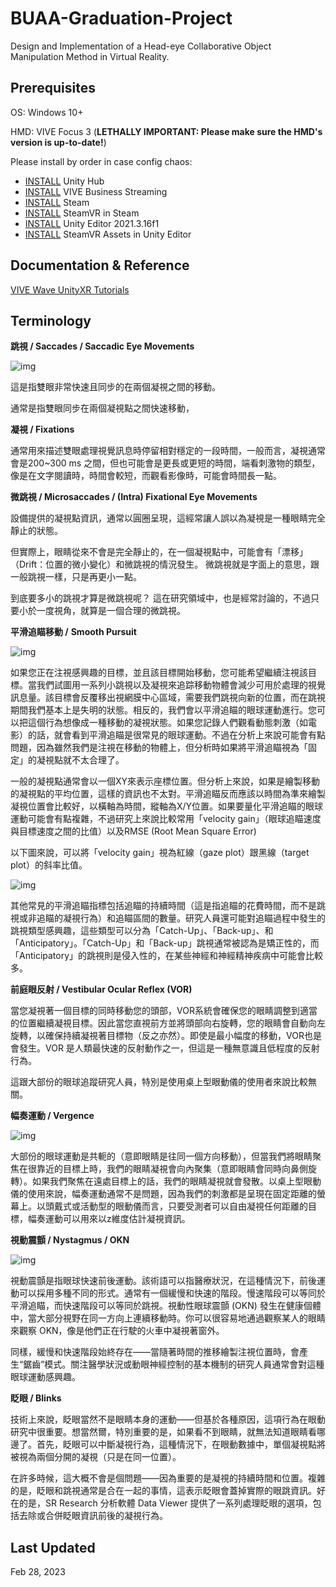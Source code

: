 # BUAA-Graduation-Project
Design and Implementation of a Head-eye Collaborative Object Manipulation Method in Virtual Reality. 

## Prerequisites

OS: Windows 10+

HMD: VIVE Focus 3 (**LETHALLY IMPORTANT: Please make sure the HMD's version is up-to-date!**)

Please install by order in case config chaos:

* [INSTALL](https://unity.com/download) Unity Hub
* [INSTALL](https://dl.vive.com/vbspc/VIVEBusinessStreamingInstaller.exe) VIVE Business Streaming
* [INSTALL](https://cdn.akamai.steamstatic.com/client/installer/SteamSetup.exe) Steam
* [INSTALL](https://store.steampowered.com/app/250820/SteamVR/) SteamVR in Steam
* [INSTALL](unityhub://2021.3.16f) Unity Editor 2021.3.16f1
* [INSTALL](https://assetstore.unity.com/packages/tools/integration/steamvr-plugin-32647#reviews) SteamVR Assets in Unity Editor

## Documentation & Reference

[VIVE Wave UnityXR Tutorials](https://hub.vive.com/storage/docs/en-us/UnityXR/UnityXRTutorials.html)

## Terminology

**跳視 / Saccades / Saccadic Eye Movements**

![img](https://www.kyst.com.tw/image/data/knowledge/hum/Saccades_small.gif)

這是指雙眼非常快速且同步的在兩個凝視之間的移動。

通常是指雙眼同步在兩個凝視點之間快速移動， 

**凝視 / Fixations**

通常用來描述雙眼處理視覺訊息時停留相對穩定的一段時間，一般而言，凝視通常會是200~300 ms 之間，但也可能會是更長或更短的時間，端看刺激物的類型，像是在文字閱讀時，時間會較短，而觀看影像時，可能會時間長一點。

**微跳視 / Microsaccades / (Intra) Fixational Eye Movements**

設備提供的凝視點資訊，通常以圓圈呈現，這經常讓人誤以為凝視是一種眼睛完全靜止的狀態。

但實際上，眼睛從來不會是完全靜止的，在一個凝視點中，可能會有「漂移」（Drift：位置的微小變化）和微跳視的情況發生。
微跳視就是字面上的意思，跟一般跳視一樣，只是再更小一點。

到底要多小的跳視才算是微跳視呢？
這在研究領域中，也是經常討論的，不過只要小於一度視角，就算是一個合理的微跳視。 

**平滑追瞄移動 /** **Smooth Pursuit**

![img](https://www.kyst.com.tw/image/data/knowledge/hum/SR_Smooth_Pursuit.gif)

如果您正在注視感興趣的目標，並且該目標開始移動，您可能希望繼續注視該目標。當我們試圖用一系列小跳視以及凝視來追踪移動物體會減少可用於處理的視覺訊息量。該目標會反覆移出視網膜中心區域，需要我們跳視向新的位置，而在跳視期間我們基本上是失明的狀態。相反的，我們會以平滑追瞄的眼球運動進行。您可以把這個行為想像成一種移動的凝視狀態。如果您記錄人們觀看動態刺激（如電影）的話，就會看到平滑追瞄是很常見的眼球運動。不過在分析上來說可能會有點問題，因為雖然我們是注視在移動的物體上，但分析時如果將平滑追瞄視為「固定」的凝視點就不太合理了。

一般的凝視點通常會以一個XY來表示座標位置。但分析上來說，如果是繪製移動的凝視點的平均位置，這樣的資訊也不太對。平滑追瞄反而應該以時間為準來繪製凝視位置會比較好，以橫軸為時間，縱軸為X/Y位置。如果要量化平滑追瞄的眼球運動可能會有點複雜，不過研究上來說比較常用「velocity gain」（眼球追瞄速度與目標速度之間的比值）以及RMSE (Root Mean Square Error)

以下圖來說，可以將「velocity gain」視為紅線（gaze plot）跟黑線（target plot）的斜率比值。

![img](https://www.kyst.com.tw/image/data/knowledge/hum/SR_Pursuit_line.png)

其他常見的平滑追瞄指標包括追瞄的持續時間（這是指追瞄的花費時間，而不是跳視或非追瞄的凝視行為）和追瞄區間的數量。研究人員還可能對追瞄過程中發生的跳視類型感興趣，這些類型可以分為「Catch-Up」、「Back-up」、和「Anticipatory」。「Catch-Up」和「Back-up」跳視通常被認為是矯正性的，而「Anticipatory」的跳視則是侵入性的，在某些神經和神經精神疾病中可能會比較多。

**前庭眼反射 / Vestibular Ocular Reflex (VOR)**

當您凝視著一個目標的同時移動您的頭部，VOR系統會確保您的眼睛調整到適當的位置繼續凝視目標。因此當您直視前方並將頭部向右旋轉，您的眼睛會自動向左旋轉，以確保持續凝視著目標物（反之亦然）。即使是最小幅度的移動，VOR也是會發生。VOR 是人類最快速的反射動作之一，但這是一種無意識且低程度的反射行為。

這跟大部份的眼球追蹤研究人員，特別是使用桌上型眼動儀的使用者來說比較無關。 

**幅奏運動 / Vergence**

![img](https://www.kyst.com.tw/image/data/knowledge/hum/SR_Vergence.gif)

大部份的眼球運動是共軛的（意即眼睛是往同一個方向移動），但當我們將眼睛聚焦在很靠近的目標上時，我們的眼睛凝視會向內聚集（意即眼睛會同時向鼻側旋轉）。如果我們聚焦在遠處目標上的話，我們的眼睛凝視就會發散。以桌上型眼動儀的使用來說，幅奏運動通常不是問題，因為我們的刺激都是呈現在固定距離的螢幕上。以頭戴式或活動型的眼動儀而言，只要受測者可以自由凝視任何距離的目標，幅奏運動可以用來以z維度估計凝視資訊。

**視動震顫 / Nystagmus / OKN**

![img](https://www.kyst.com.tw/image/data/knowledge/hum/SR_Nystagmus.gif)

視動震顫是指眼球快速前後運動。該術語可以指醫療狀況，在這種情況下，前後運動可以採用多種不同的形式。通常有一個緩慢和快速的階段。慢速階段可以等同於平滑追瞄，而快速階段可以等同於跳視。視動性眼球震顫 (OKN) 發生在健康個體中，當大部分視野在同一方向上連續移動時。你可以很容易地通過觀察某人的眼睛來觀察 OKN，像是他們正在行駛的火車中凝視著窗外。

同樣，緩慢和快速階段始終存在——當隨著時間的推移繪製注視位置時，會產生“鋸齒”模式。關注醫學狀況或動眼神經控制的基本機制的研究人員通常會對這種眼球運動感興趣。

**眨眼 / Blinks**

技術上來說，眨眼當然不是眼睛本身的運動——但基於各種原因，這項行為在眼動研究中很重要。想當然爾，特別重要的是，如果看不到眼睛，就無法知道眼睛看哪邊了。首先，眨眼可以中斷凝視行為，這種情況下，在眼動數據中，單個凝視點將被視為兩個分開的凝視（只是在同一位置）。

在許多時候，這大概不會是個問題——因為重要的是凝視的持續時間和位置。複雜的是，眨眼和跳視通常是合在一起的事情，這表示眨眼會蓋掉實際的眼跳資訊。好在的是，SR Research 分析軟體 Data Viewer 提供了一系列處理眨眼的選項，包括去除或合併眨眼資訊前後的凝視行為。

## Last Updated

Feb 28, 2023
